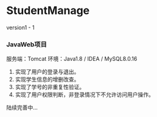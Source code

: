 # StudentManage
version1 - 1

### JavaWeb项目

服务端：Tomcat
环境：Java1.8 / IDEA / MySQL8.0.16

1. 实现了用户的登录与退出。
2. 实现学生信息的增删改查。
3. 实现了学号的非重复性验证。
4. 实现了用户权限判断，非登录情况下不允许访问用户操作。

陆续完善中...
